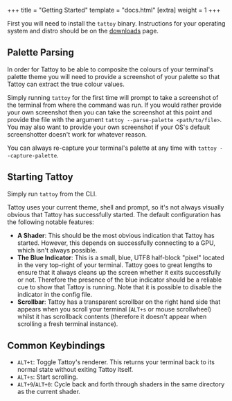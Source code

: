 +++
title = "Getting Started"
template = "docs.html"
[extra]
weight = 1
+++

First you will need to install the `tattoy` binary. Instructions for your operating system and distro
should be on the [downloads](/download) page.

## Palette Parsing
In order for Tattoy to be able to composite the colours of your terminal's palette theme you will need
to provide a screenshot of your palette so that Tattoy can extract the true colour values.

Simply running `tattoy` for the first time will prompt to take a screenshot of the terminal from where
the command was run. If you would rather provide your own screenshot then you can take the screenshot
at this point and provide the file with the argument `tattoy --parse-palette <path/to/file>`. You may also
want to provide your own screenshot if your OS's default screenshotter doesn't work for whatever reason.

You can always re-capture your terminal's palette at any time with `tattoy --capture-palette`.

## Starting Tattoy
Simply run `tattoy` from the CLI.

Tattoy uses your current theme, shell and prompt, so it's not always visually obvious that Tattoy has successfully started. The default configuration has the following notable features:
* **A Shader**: This should be the most obvious indication that Tattoy has started. However, this depends
on successfully connecting to a GPU, which isn't always possible.
* **The Blue Indicator**: This is a small, blue, UTF8 half-block "pixel" located in the very top-right of your
terminal. Tattoy goes to great lengths to ensure that it always cleans up the screen whether it exits successfully or not. Therefore the presence of the blue indicator should be a reliable cue to show that Tattoy is running. Note that it is possible to disable the indicator in the config file.
* **Scrollbar**: Tattoy has a transparent scrollbar on the right hand side that appears when you scroll your terminal (`ALT+s` or mouse scrollwheel) whilst it has scrollback contents (therefore it doesn't appear when scrolling a fresh terminal instance).

## Common Keybindings
* `ALT+t`: Toggle Tattoy's renderer. This returns your terminal back to its normal state without exiting Tattoy itself.
* `ALT+s`: Start scrolling.
* `ALT+9`/`ALT+0`: Cycle back and forth through shaders in the same directory as the current shader.

